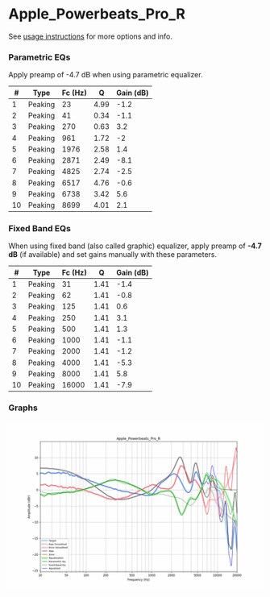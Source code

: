 # Apple_Powerbeats_Pro_R
See [usage instructions](https://github.com/jaakkopasanen/AutoEq#usage) for more options and info.

### Parametric EQs
Apply preamp of -4.7 dB when using parametric equalizer.

|   # | Type    |   Fc (Hz) |    Q |   Gain (dB) |
|-----|---------|-----------|------|-------------|
|   1 | Peaking |        23 | 4.99 |        -1.2 |
|   2 | Peaking |        41 | 0.34 |        -1.1 |
|   3 | Peaking |       270 | 0.63 |         3.2 |
|   4 | Peaking |       961 | 1.72 |        -2   |
|   5 | Peaking |      1976 | 2.58 |         1.4 |
|   6 | Peaking |      2871 | 2.49 |        -8.1 |
|   7 | Peaking |      4825 | 2.74 |        -2.5 |
|   8 | Peaking |      6517 | 4.76 |        -0.6 |
|   9 | Peaking |      6738 | 3.42 |         5.6 |
|  10 | Peaking |      8699 | 4.01 |         2.1 |

### Fixed Band EQs
When using fixed band (also called graphic) equalizer, apply preamp of **-4.7 dB** (if available) and set gains manually with these parameters.

|   # | Type    |   Fc (Hz) |    Q |   Gain (dB) |
|-----|---------|-----------|------|-------------|
|   1 | Peaking |        31 | 1.41 |        -1.4 |
|   2 | Peaking |        62 | 1.41 |        -0.8 |
|   3 | Peaking |       125 | 1.41 |         0.6 |
|   4 | Peaking |       250 | 1.41 |         3.1 |
|   5 | Peaking |       500 | 1.41 |         1.3 |
|   6 | Peaking |      1000 | 1.41 |        -1.1 |
|   7 | Peaking |      2000 | 1.41 |        -1.2 |
|   8 | Peaking |      4000 | 1.41 |        -5.3 |
|   9 | Peaking |      8000 | 1.41 |         5.8 |
|  10 | Peaking |     16000 | 1.41 |        -7.9 |

### Graphs
![](./Apple_Powerbeats_Pro_R.png)
